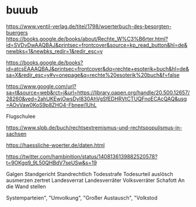 # buuub

https://www.ventil-verlag.de/titel/1798/woerterbuch-des-besorgten-buergers
https://books.google.de/books/about/Rechte_W%C3%B6rter.html?id=SVDvDwAAQBAJ&printsec=frontcover&source=kp_read_button&hl=de&newbks=1&newbks_redir=1&redir_esc=y

https://books.google.de/books?id=atcsEAAAQBAJ&printsec=frontcover&dq=rechte+esoterik+buch&hl=de&sa=X&redir_esc=y#v=onepage&q=rechte%20esoterik%20buch&f=false

https://www.google.com/url?sa=t&source=web&rct=j&url=https://library.oapen.org/handle/20.500.12657/28260&ved=2ahUKEwjOwsDyl830AhVgSfEDHRVtCTUQFnoECAcQAQ&usg=AOvVaw0KoS9p8ZHO4-Fbneei1UhL

Flugschulee

https://www.slpb.de/buch/rechtsextremismus-und-rechtspopulismus-in-sachsen

https://haessliche-woerter.de/daten.html

https://twitter.com/hambinition/status/1408136139882520578?t=9OKgq9_9L50QHBdV7seUSw&s=19

Galgen
Standgericht
Standrechtlich
Todesstrafe
Todesurteil
auslösch
ausmerzen
zertret
Landesverrat
Landesverräter
Volksverräter
Schafott
An die Wand stellen

Systemparteien", "Umvolkung", "Großer Austausch", "Volkstod
